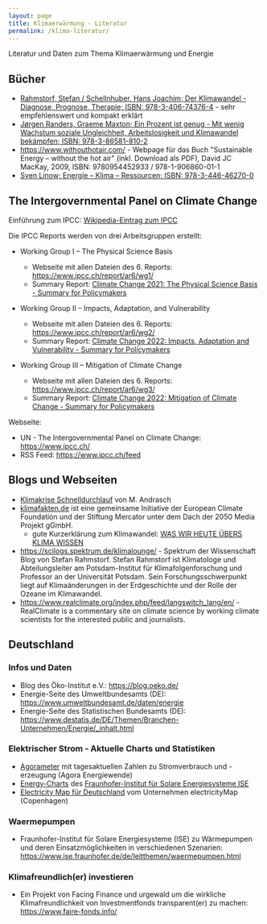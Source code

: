 ```yaml
---
layout: page
title: Klimaerwärmung - Literatur
permalink: /klima-literatur/
---
```


Literatur und Daten zum Thema Klimaerwärmung und Energie

## Bücher

- [Rahmstorf, Stefan / Schellnhuber, Hans Joachim; Der Klimawandel - Diagnose, Prognose, Therapie; ISBN: 978-3-406-74376-4](https://www.chbeck.de/rahmstorf-schellnhuber-joachim-klimawandel/product/29507201) - sehr empfehlenswert und kompakt erklärt
- [Jørgen Randers, Graeme Maxton; Ein Prozent ist genug - Mit wenig Wachstum soziale Ungleichheit, Arbeitslosigkeit und Klimawandel bekämpfen; ISBN: 978-3-86581-810-2](https://www.oekom.de/buch/ein-prozent-ist-genug-9783865818102)
- <https://www.withouthotair.com/> - Webpage für das Buch "Sustainable Energy – without the hot air" (inkl. Download als PDF), David JC MacKay, 2009, ISBN: 9780954452933 / 978-1-906860-01-1
- [Sven Linow; Energie – Klima – Ressourcen; ISBN: 978-3-446-46270-0](https://www.hanser-elibrary.com/doi/book/10.3139/9783446462786)

## The Intergovernmental Panel on Climate Change

Einführung zum IPCC: [Wikipedia-Eintrag zum IPCC](https://de.wikipedia.org/wiki/Intergovernmental_Panel_on_Climate_Change)

Die IPCC Reports werden von drei Arbeitsgruppen erstellt:

- Working Group I – The Physical Science Basis
  - Webseite mit allen Dateien des 6. Reports: <https://www.ipcc.ch/report/ar6/wg1/>
  - Summary Report: [Climate Change 2021: The Physical Science Basis - Summary for Policymakers](https://www.ipcc.ch/report/ar6/wg1/downloads/report/IPCC_AR6_WGI_SPM.pdf)

- Working Group II – Impacts, Adaptation, and Vulnerability
  - Webseite mit allen Dateien des 6. Reports: <https://www.ipcc.ch/report/ar6/wg2/>
  - Summary Report: [Climate Change 2022: Impacts, Adaptation and Vulnerability - Summary for Policymakers](https://www.ipcc.ch/report/ar6/wg2/downloads/report/IPCC_AR6_WGII_SummaryForPolicymakers.pdf)


- Working Group III – Mitigation of Climate Change
  - Webseite mit allen Dateien des 6. Reports: <https://www.ipcc.ch/report/ar6/wg3/>
  - Summary Report: [Climate Change 2022: Mitigation of Climate Change - Summary for Policymakers](https://report.ipcc.ch/ar6wg3/pdf/IPCC_AR6_WGIII_SummaryForPolicymakers.pdf)


Webseite:

- UN - The Intergovernmental Panel on Climate Change: <https://www.ipcc.ch/>
- RSS Feed: https://www.ipcc.ch/feed


## Blogs und Webseiten

- [Klimakrise Schnelldurchlauf](https://klimakrise-schnelldurchlauf.mandrasch.eu/) von M. Andrasch
- [klimafakten.de](https://www.klimafakten.de) ist eine gemeinsame Initiative der European Climate Foundation und der Stiftung Mercator unter dem Dach der 2050 Media Projekt gGmbH.
  - gute Kurzerklärung zum Klimawandel: [WAS WIR HEUTE ÜBERS KLIMA WISSEN](https://www.klimafakten.de/meldung/was-wir-heute-uebers-klima-wissen-basisfakten-zum-klimawandel-die-der-wissenschaft)
- <https://scilogs.spektrum.de/klimalounge/> - Spektrum der Wissenschaft Blog von Stefan Rahmstorf. Stefan Rahmstorf ist Klimatologe und Abteilungsleiter am Potsdam-Institut für Klimafolgenforschung und Professor an der Universität Potsdam. Sein Forschungsschwerpunkt liegt auf Klimaänderungen in der Erdgeschichte und der Rolle der Ozeane im Klimawandel.
- <https://www.realclimate.org/index.php/feed/langswitch_lang/en/> - RealClimate is a commentary site on climate science by working climate scientists for the interested public and journalists.

## Deutschland

### Infos und Daten

- Blog des Öko-Institut e.V.: <https://blog.oeko.de/>
- Energie-Seite des Umweltbundesamts (DE): <https://www.umweltbundesamt.de/daten/energie>
- Energie-Seite des Statistischen Bundesamts (DE): <https://www.destatis.de/DE/Themen/Branchen-Unternehmen/Energie/_inhalt.html>

### Elektrischer Strom - Aktuelle Charts und Statistiken

- [Agorameter](https://www.agora-energiewende.de/service/agorameter) mit tagesaktuellen Zahlen zu Stromverbrauch und -erzeugung (Agora Energiewende)
- [Energy-Charts](https://energy-charts.info) des [Fraunhofer-Institut für Solare Energiesysteme ISE](https://ise.fraunhofer.de/)
- [Electricity Map für Deutschland](https://app.electricitymap.org/zone/DE) vom Unternehmen electricityMap (Copenhagen)

### Waermepumpen

- Fraunhofer-Institut für Solare Energiesysteme (ISE) zu Wärmepumpen und deren Einsatzmöglichkeiten in verschiedenen Szenarien: <https://www.ise.fraunhofer.de/de/leitthemen/waermepumpen.html>

### Klimafreundlich(er) investieren

- Ein Projekt von Facing Finance und urgewald um die wirkliche Klimafreundlichkeit von Investmentfonds transparent(er) zu machen: <https://www.faire-fonds.info/>
